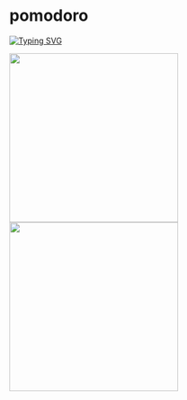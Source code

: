 # pomodoro
[![Typing SVG](https://readme-typing-svg.herokuapp.com?color=%2336BCF7&lines=Develop+with+chatGPT)](https://git.io/typing-svg)
<p>
<img src='https://user-images.githubusercontent.com/21267045/230547839-d321abe7-5335-4d0f-b150-8799030e78af.png' width='300'>
<img src='https://user-images.githubusercontent.com/21267045/230547857-7c4096d3-6ec3-419e-9cdf-da5998741795.png' width='300'>
</p>
